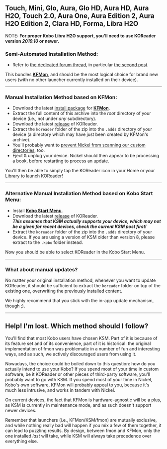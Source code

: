 ## Touch, Mini, Glo, Aura, Glo HD, Aura HD, Aura H2O, Touch 2.0, Aura One, Aura Edition 2, Aura H2O Edition 2, Clara HD, Forma, Libra H2O

NOTE: **For proper Kobo Libra H2O support, you'll need to use KOReader version *2019.10* or newer.**  

### Semi-Automated Installation Method:
- Refer to [the dedicated forum thread](https://www.mobileread.com/forums/showthread.php?t=314220), in particular [the second post](https://www.mobileread.com/forums/showpost.php?p=3797096&postcount=2).

This bundles [**KFMon**](https://github.com/NiLuJe/kfmon), and should be the most logical choice for brand new users (with no other launcher currently installed on their device).

----

### Manual Installation Method based on KFMon:

- Download the latest [install package](http://www.mobileread.com/forums/showthread.php?t=274231) for [**KFMon**](https://github.com/NiLuJe/kfmon).
- Extract the full content of this archive into the *root* directory of your device (i.e., not under *any* subdirectory).
- Download the latest [release](https://github.com/koreader/koreader/releases) of KOReader.
- Extract the `koreader` folder of the zip into the `.adds` directory of your device (a directory which may have just been created by KFMon's archive).
- You'll probably want to [prevent Nickel from scanning our custom directories](https://github.com/NiLuJe/kfmon/blob/812b7dc46eef92772c8a5f756a92a54e1c7f6c37/tools/install.sh#L85-L99), too.
- Eject & unplug your device. Nickel should then appear to be processing a book, before restarting to process an update.

You'll then be able to simply tap the KOReader icon in your Home or your Library to launch KOReader!

----

### Alternative Manual Installation Method based on Kobo Start Menu:
- Install [**Kobo Start Menu**](https://www.mobileread.com/forums/showthread.php?t=293804).
- Download the latest [release](https://github.com/koreader/koreader/releases) of KOReader.  
***This assumes that KSM actually supports your device, which may not be a given for recent devices, check the current KSM post first!***
- Extract the `koreader` folder of the zip into the `.adds` directory of your device. If you are using a version of KSM older than version 8, please extract to the `.kobo` folder instead.

Now you should be able to select KOReader in the Kobo Start Menu.

----

### What about manual updates?

No matter your original installation method, whenever you want to update KOReader, it should be sufficient to extract the `koreader` folder on top of the existing one, overwriting the previously installed content.

We highly recommend that you stick with the in-app update mechanism, though ;).

----

## Help! I'm lost. Which method should I follow?

You'll find that most Kobo users have chosen KSM. Part of it is because of its feature set and of its convenience, part of it is historical: the original implementation of fmon was problematic in a number of fun and interesting ways, and as such, we actively discouraged users from using it.

Nowadays, the choice could be boiled down to this question: how do you actually intend to use your Kobo?
If you spend most of your time in custom software, be it KOReader or other pieces of third-party software, you'll probably want to go with KSM.
If you spend most of your time in Nickel, Kobo's own software, KFMon will probably appeal to you, because it's much less intrusive, and works in tandem with Nickel.

On current devices, the fact that KFMon is hardware-agnostic will be a plus, as KSM is currently in maintenance mode, and as such doesn't support newer devices.

Remember that launchers (i.e., KFMon/KSM/fmon) are mutually exclusive, and while nothing really bad will happen if you mix a few of them together, it can lead to puzzling results. By design, between fmon and KFMon, only the one installed *last* will take, while KSM will always take precedence over everything else.